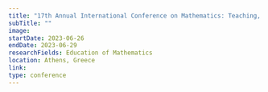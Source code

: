 ```yaml
---
title: "17th Annual International Conference on Mathematics: Teaching, Theory & Applications"
subTitle: ""
image:
startDate: 2023-06-26
endDate: 2023-06-29
researchFields: Education of Mathematics
location: Athens, Greece
link: 
type: conference
---
```

